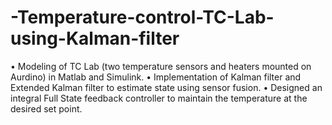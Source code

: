 # -Temperature-control-TC-Lab-using-Kalman-filter
• Modeling of TC Lab (two temperature sensors and heaters mounted on Aurdino) in Matlab and Simulink. • Implementation of Kalman filter and Extended Kalman filter to estimate state using sensor fusion.  • Designed an integral Full State feedback controller to maintain the temperature at the desired set point.
